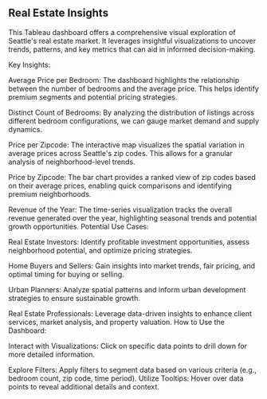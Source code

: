 
##  Real Estate Insights



This Tableau dashboard offers a comprehensive visual exploration of Seattle's real estate market. It leverages insightful visualizations to uncover trends, patterns, and key metrics that can aid in informed decision-making.

Key Insights:

Average Price per Bedroom: The dashboard highlights the relationship between the number of bedrooms and the average price. This helps identify premium segments and potential pricing strategies.

Distinct Count of Bedrooms: By analyzing the distribution of listings across different bedroom configurations, we can gauge market demand and supply dynamics.

Price per Zipcode: The interactive map visualizes the spatial variation in average prices across Seattle's zip codes. This allows for a granular analysis of neighborhood-level trends.

Price by Zipcode: The bar chart provides a ranked view of zip codes based on their average prices, enabling quick comparisons and identifying premium neighborhoods.

Revenue of the Year: The time-series visualization tracks the overall revenue generated over the year, highlighting seasonal trends and potential growth opportunities.
Potential Use Cases:

Real Estate Investors: Identify profitable investment opportunities, assess neighborhood potential, and optimize pricing strategies.

Home Buyers and Sellers: Gain insights into market trends, fair pricing, and optimal timing for buying or selling.

Urban Planners: Analyze spatial patterns and inform urban development strategies to ensure sustainable growth.

Real Estate Professionals: Leverage data-driven insights to enhance client services, market analysis, and property valuation.
How to Use the Dashboard:

Interact with Visualizations: Click on specific data points to drill down for more detailed information.

Explore Filters: Apply filters to segment data based on various criteria (e.g., bedroom count, zip code, time period).
Utilize Tooltips: Hover over data points to reveal additional details and context.
